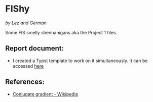 # FIShy
_by Lez and German_

Some FIS smelly shennanigans aka the Project 1 files.

## Report document: 
- I created a Typst template to work on it simultaneously. It can be accessed [here](https://typst.app/project/wVrgapBhug2cj5L0MbMUaL)

## References:
* [Conjugate gradient - Wikipedia](https://en.wikipedia.org/wiki/Conjugate_gradient_method#Example_code_in_MATLAB)
